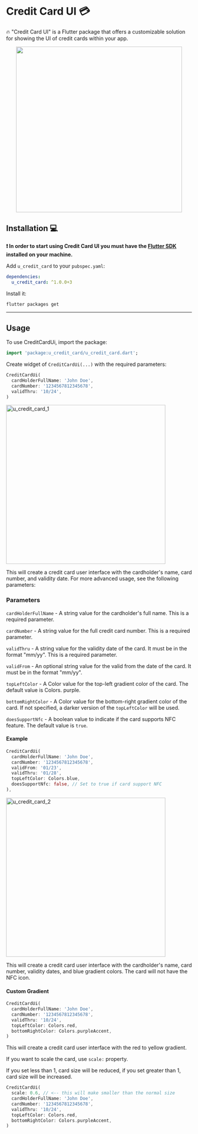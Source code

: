 # Credit Card UI 💳
🔥 "Credit Card UI" is a Flutter package that offers a customizable solution for showing the UI of credit cards within your app.

<p align="center">
<img src="https://user-images.githubusercontent.com/16848599/232253279-e7ec9f03-e85c-4760-9a07-e90323483671.png" width="450"/>
</p>


## Installation 💻

**❗ In order to start using Credit Card UI you must have the [Flutter SDK](https://docs.flutter.dev/get-started/install) installed on your machine.**

Add `u_credit_card` to your `pubspec.yaml`:

```yaml
dependencies:
  u_credit_card: ^1.0.0+3
```

Install it:

```sh
flutter packages get
```

---


## Usage
To use CreditCardUi, import the package:

``` dart
import 'package:u_credit_card/u_credit_card.dart';
```

Create widget of `CreditCardUi(...)` with the required parameters:

``` dart
CreditCardUi(
  cardHolderFullName: 'John Doe',
  cardNumber: '1234567812345678',
  validThru: '10/24',
)
```

<img width="432" alt="u_credit_card_1" src="https://user-images.githubusercontent.com/16848599/232253547-37db8038-e22f-43c4-8791-6c9c8778be8b.png">


This will create a credit card user interface with the cardholder's name, card number, and validity date. For more advanced usage, see the following parameters:

### Parameters
`cardHolderFullName` - A string value for the cardholder's full name. This is a required parameter.

`cardNumber` - A string value for the full credit card number. This is a required parameter.

`validThru` - A string value for the validity date of the card. It must be in the format "mm/yy". This is a required parameter.

`validFrom` - An optional string value for the valid from the date of the card. It must be in the format "mm/yy".

`topLeftColor` - A Color value for the top-left gradient color of the card. The default value is Colors. purple.

`bottomRightColor` - A Color value for the bottom-right gradient color of the card. If not specified, a darker version of the `topLeftColor` will be used.

`doesSupportNfc` - A boolean value to indicate if the card supports NFC feature. The default value is `true`.

#### Example
``` dart
CreditCardUi(
  cardHolderFullName: 'John Doe',
  cardNumber: '1234567812345678',
  validFrom: '01/23',
  validThru: '01/28',
  topLeftColor: Colors.blue,
  doesSupportNfc: false, // Set to true if card support NFC
),

```

<img width="432" alt="u_credit_card_2" src="https://user-images.githubusercontent.com/16848599/232253805-72247691-6b67-4357-8fa9-03a1c21b1adf.png">

This will create a credit card user interface with the cardholder's name, card number, validity dates, and blue gradient colors. The card will not have the NFC icon.



#### Custom Gradient

``` dart
CreditCardUi(
  cardHolderFullName: 'John Doe',
  cardNumber: '1234567812345678',
  validThru: '10/24',
  topLeftColor: Colors.red,
  bottomRightColor: Colors.purpleAccent,
)
```
This will create a credit card user interface with the red to yellow gradient.

If you want to scale the card, use `scale:` property.

If you set less than 1, card size will be reduced,
if you set greater than 1, card size will be increased.


``` dart
CreditCardUi(
  scale: 0.6, // <-- this will make smaller than the normal size
  cardHolderFullName: 'John Doe',
  cardNumber: '1234567812345678',
  validThru: '10/24',
  topLeftColor: Colors.red,
  bottomRightColor: Colors.purpleAccent,
)
```
